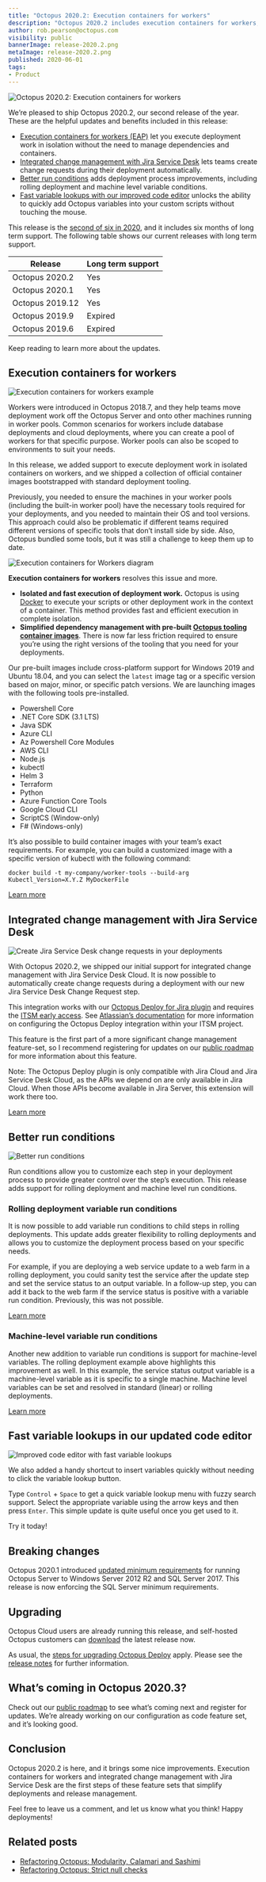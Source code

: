 ```yaml
---
title: "Octopus 2020.2: Execution containers for workers"
description: "Octopus 2020.2 includes execution containers for workers, better rolling deployments, and code editor improvements."
author: rob.pearson@octopus.com
visibility: public
bannerImage: release-2020.2.png
metaImage: release-2020.2.png
published: 2020-06-01
tags:
- Product
---
```


![Octopus 2020.2: Execution containers for workers](release-2020.2.png)

We’re pleased to ship Octopus 2020.2, our second release of the year. These are the helpful updates and benefits included in this release:

* [Execution containers for workers (EAP)](blog/2020-05/octopus-release-2020-2/index.md#execution-containers-for-workers) let you execute deployment work in isolation without the need to manage dependencies and containers.
* [Integrated change management with Jira Service Desk](blog/2020-05/octopus-release-2020-2/index.md#integrated-change-management-with-jira-service-desk) lets teams create change requests during their deployment automatically.
* [Better run conditions](blog/2020-05/octopus-release-2020-2/index.md#better-run-conditions) adds deployment process improvements, including rolling deployment and machine level variable conditions.
* [Fast variable lookups with our improved code editor](blog/2020-05/octopus-release-2020-2/index.md#fast-variable-lookups-in-our-updated-code-editor) unlocks the ability to quickly add Octopus variables into your custom scripts without touching the mouse.

This release is the [second of six in 2020](/blog/2020-03/releases-and-lts/index.md), and it includes six months of long term support. The following table shows our current releases with long term support.

| Release               | Long term support           |
| --------------------- | --------------------------- |
| Octopus 2020.2        | Yes                         |
| Octopus 2020.1        | Yes                         |
| Octopus 2019.12       | Yes                         |
| Octopus 2019.9        | Expired                     |
| Octopus 2019.6        | Expired                     |

Keep reading to learn more about the updates.

## Execution containers for workers

![Execution containers for workers example](exec-containers-for-workers-02.png)

Workers were introduced in Octopus 2018.7, and they help teams move deployment work off the Octopus Server and onto other machines running in worker pools. Common scenarios for workers include database deployments and cloud deployments, where you can create a pool of workers for that specific purpose. Worker pools can also be scoped to environments to suit your needs.

In this release, we added support to execute deployment work in isolated containers on workers, and we shipped a collection of official container images bootstrapped with standard deployment tooling.

Previously, you needed to ensure the machines in your worker pools (including the built-in worker pool) have the necessary tools required for your deployments, and you needed to maintain their OS and tool versions. This approach could also be problematic if different teams required different versions of specific tools that don’t install side by side. Also, Octopus bundled some tools, but it was still a challenge to keep them up to date.

![Execution containers for Workers diagram](exec-containers-for-workers-01.png)

**Execution containers for workers** resolves this issue and more.

* **Isolated and fast execution of deployment work.** Octopus is using [Docker](https://docker.com) to execute your scripts or other deployment work in the context of a container. This method provides fast and efficient execution in complete isolation.
* **Simplified dependency management with pre-built [Octopus tooling container images](https://hub.docker.com/r/octopusdeploy/worker-tools)**. There is now far less friction required to ensure you’re using the right versions of the tooling that you need for your deployments.

Our pre-built images include cross-platform support for Windows 2019 and Ubuntu 18.04, and you can select the `latest` image tag or a specific version based on major, minor, or specific patch versions. We are launching images with the following tools pre-installed.

* Powershell Core
* .NET Core SDK (3.1 LTS)
* Java SDK
* Azure CLI
* Az Powershell Core Modules
* AWS CLI
* Node.js
* kubectl
* Helm 3
* Terraform
* Python
* Azure Function Core Tools
* Google Cloud CLI
* ScriptCS (Window-only)
* F# (Windows-only)

It’s also possible to build container images with your team’s exact requirements. For example, you can build a customized image with a specific version of kubectl with the following command:

```
docker build -t my-company/worker-tools --build-arg Kubectl_Version=X.Y.Z MyDockerFile
```

[Learn more](https://octopus.com/docs/deployment-process/execution-containers-for-workers)

## Integrated change management with Jira Service Desk

![Create Jira Service Desk change requests in your deployments](jira-service-desk-change-request.png)

With Octopus 2020.2, we shipped our initial support for integrated change management with Jira Service Desk Cloud. It is now possible to automatically create change requests during a deployment with our new Jira Service Desk Change Request step.

This integration works with our [Octopus Deploy for Jira plugin](https://marketplace.atlassian.com/apps/1220376/octopus-deploy-for-jira) and requires the [ITSM early access](https://support.atlassian.com/jira-service-desk-cloud/docs/set-up-an-itsm-project/). See [Atlassian’s documentation](https://support.atlassian.com/jira-service-desk-cloud/docs/set-up-change-management-for-your-service-desk/) for more information on configuring the Octopus Deploy integration within your ITSM project.

This feature is the first part of a more significant change management feature-set, so I recommend registering for updates on our [public roadmap](https://octopus.com/roadmap#change-management) for more information about this feature.

Note: The Octopus Deploy plugin is only compatible with Jira Cloud and Jira Service Desk Cloud, as the APIs we depend on are only available in Jira Cloud. When those APIs become available in Jira Server, this extension will work there too.

[Learn more](https://octopus.com/jira)

## Better run conditions

![Better run conditions](run-conditions.png)

Run conditions allow you to customize each step in your deployment process to provide greater control over the step’s execution. This release adds support for rolling deployment and machine level run conditions.

### Rolling deployment variable run conditions

It is now possible to add variable run conditions to child steps in rolling deployments. This update adds greater flexibility to rolling deployments and allows you to customize the deployment process based on your specific needs.

For example, if you are deploying a web service update to a web farm in a rolling deployment, you could sanity test the service after the update step and set the service status to an output variable. In a follow-up step, you can add it back to the web farm if the service status is positive with a variable run condition. Previously, this was not possible.

[Learn more](https://octopus.com/docs/deployment-process/conditions)

### Machine-level variable run conditions

Another new addition to variable run conditions is support for machine-level variables. The rolling deployment example above highlights this improvement as well. In this example, the service status output variable is a machine-level variable as it is specific to a single machine. Machine level variables can be set and resolved in standard (linear) or rolling deployments.

[Learn more](https://octopus.com/docs/deployment-process/conditions#machine-level-variable-expressions)

## Fast variable lookups in our updated code editor

![Improved code editor with fast variable lookups](variable-lookup.png)

We also added a handy shortcut to insert variables quickly without needing to click the variable lookup button.

Type `Control` + `Space` to get a quick variable lookup menu with fuzzy search support. Select the appropriate variable using the arrow keys and then press `Enter`. This simple update is quite useful once you get used to it.

Try it today!

## Breaking changes

Octopus 2020.1 introduced [updated minimum requirements](https://octopus.com/blog/raising-minimum-requirements-for-octopus-server) for running Octopus Server to Windows Server 2012 R2 and SQL Server 2017. This release is now enforcing the SQL Server minimum requirements.

## Upgrading

Octopus Cloud users are already running this release, and self-hosted Octopus customers can [download](https://octopus.com/downloads/2020.2.0) the latest release now.  

As usual, the [steps for upgrading Octopus Deploy](https://octopus.com/docs/administration/upgrading) apply. Please see the [release notes](https://octopus.com/downloads/compare?to=2020.2.0) for further information.

## What’s coming in Octopus 2020.3?

Check out our [public roadmap](https://octopus.com/roadmap) to see what’s coming next and register for updates. We’re already working on our configuration as code feature set, and it’s looking good.

## Conclusion

Octopus 2020.2 is here, and it brings some nice improvements. Execution containers for workers and integrated change management with Jira Service Desk are the first steps of these feature sets that simplify deployments and release management.

Feel free to leave us a comment, and let us know what you think! Happy deployments!

## Related posts

- [Refactoring Octopus: Modularity, Calamari and Sashimi](/blog/2020-05/refactoring-octopus-modularity/index.md)
- [Refactoring Octopus: Strict null checks](/blog/2020-05/refactoring-octopus-strict-null-checks/index.md)
